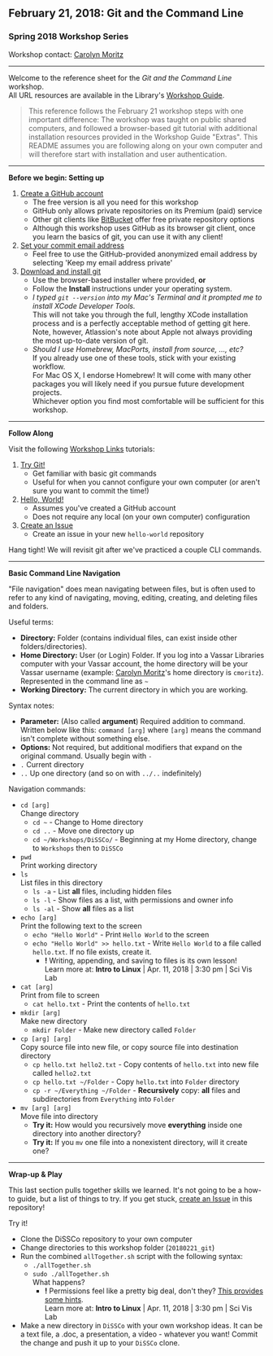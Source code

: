 ## February 21, 2018: Git and the Command Line
### Spring 2018 Workshop Series

Workshop contact: [Carolyn Moritz](mailto:cmoritz@vassar.edu "cmoritz@vassar.edu")

---

Welcome to the reference sheet for the *Git and the Command Line* workshop.  
All URL resources are available in the Library's [Workshop Guide](http://libguides.vassar.edu/git-cli).

> This reference follows the February 21 workshop steps with one important difference: The workshop was taught on public shared computers, and followed a browser-based git tutorial with additional installation resources provided in the Workshop Guide "Extras". This README assumes you are following along on your own computer and will therefore start with installation and user authentication.

---

**Before we begin: Setting up**

1. [Create a GitHub account](https://github.com/join?source=header-home)  
    * The free version is all you need for this workshop
    * GitHub only allows private repositories on its Premium (paid) service
    * Other git clients like [BitBucket](https://bitbucket.org/product/pricing?tab=host-in-the-cloud) offer free private repository options
    * Although this workshop uses GitHub as its browser git client, once you learn the basics of git, you can use it with any client!
2. [Set your commit email address](https://help.github.com/articles/setting-your-commit-email-address-on-github/)
    * Feel free to use the GitHub-provided anonymized email address by selecting 'Keep my email address private'
3. [Download and install git](https://www.atlassian.com/git/tutorials/install-git)
    * Use the browser-based installer where provided, **or**
    * Follow the **Install** instructions under your operating system.
    * *I typed `git --version` into my Mac's Terminal and it prompted me to install XCode Developer Tools.*  
This will not take you through the full, lengthy XCode installation process and is a perfectly acceptable method of getting git here. Note, however, Atlassion's note about Apple not always providing the most up-to-date version of git.
    * *Should I use Homebrew, MacPorts, install from source, ..., etc?*  
If you already use one of these tools, stick with your existing workflow.  
For Mac OS X, I endorse Homebrew! It will come with many other packages you will likely need if you pursue future development projects.  
Whichever option you find most comfortable will be sufficient for this workshop.

---

**Follow Along**

Visit the following [Workshop Links](http://libguides.vassar.edu/git-cli/links) tutorials:
1. [Try Git!](https://try.github.io/levels/1/challenges/1)
    * Get familiar with basic git commands
    * Useful for when you cannot configure your own computer (or aren't sure you want to commit the time!)
2. [Hello, World!](https://guides.github.com/activities/hello-world/)
    * Assumes you've created a GitHub account
    * Does not require any local (on your own computer) configuration
3. [Create an Issue](https://guides.github.com/features/issues/)  
    * Create an issue in your new `hello-world` repository
    
 Hang tight! We will revisit git after we've practiced a couple CLI commands.
    
---

**Basic Command Line Navigation**

"File navigation" does mean navigating between files, but is often used to refer to any kind of navigating, moving, editing, creating, and deleting files and folders.

Useful terms:
* **Directory:** Folder (contains individual files, can exist inside other folders/directories).
* **Home Directory:** User (or Login) Folder. If you log into a Vassar Libraries computer with your Vassar account, the home directory will be your Vassar username (example: [Carolyn Moritz](http://github.com/exsilica)'s home directory is `cmoritz`). Represented in the command line as `~`
* **Working Directory:** The current directory in which you are working.

Syntax notes:
* **Parameter:** (Also called **argument**) Required addition to command. Written below like this: `command [arg]` where `[arg]` means the command isn't complete without something else.
* **Options:** Not required, but additional modifiers that expand on the original command. Usually begin with `-`
* `.` Current directory
* `..` Up one directory (and so on with `../..` indefinitely)

Navigation commands:
* `cd [arg]`  
Change directory  
    * `cd ~` - Change to Home directory
    * `cd ..` - Move one directory up
    * `cd ~/Workshops/DiSSCo/` - Beginning at my Home directory, change to `Workshops` then to `DiSSCo`
* `pwd`  
Print working directory  
* `ls`  
List files in this directory  
    * `ls -a` - List **all** files, including hidden files
    * `ls -l` - Show files as a list, with permissions and owner info
    * `ls -al` - Show **all** files as a list
* `echo [arg]`  
Print the following text to the screen  
    * `echo "Hello World"` - Print `Hello World` to the screen
    * `echo "Hello World" >> hello.txt` - Write `Hello World` to a file called `hello.txt`. If no file exists, create it.  
        * **!** Writing, appending, and saving to files is its own lesson!  
        Learn more at: **Intro to Linux** | Apr. 11, 2018 | 3:30 pm | Sci Vis Lab
* `cat [arg]`  
Print from file to screen  
    * `cat hello.txt` - Print the contents of `hello.txt`
* `mkdir [arg]`  
Make new directory  
    * `mkdir Folder` - Make new directory called `Folder`
* `cp [arg] [arg]`  
Copy source file into new file, or copy source file into destination directory
    * `cp hello.txt hello2.txt` - Copy contents of `hello.txt` into new file called `hello2.txt`
    * `cp hello.txt ~/Folder` - Copy `hello.txt` into `Folder` directory
    * `cp -r ~/Everything ~/Folder` - **Recursively** copy: **all** files and subdirectories from `Everything` into `Folder`
* `mv [arg] [arg]`  
Move file into directory
    * **Try it:** How would you recursively move **everything** inside one directory into another directory?
    * **Try it:** If you `mv` one file into a nonexistent directory, will it create one?
    
---

**Wrap-up & Play**

This last section pulls together skills we learned. It's not going to be a how-to guide, but a list of things to try. If you get stuck, [create an Issue](https://github.com/VassarWorkshops/DiSSCo/issues) in this repository!

Try it!  
* Clone the DiSSCo repository to your own computer
* Change directories to this workshop folder (`20180221_git`)
* Run the combined `allTogether.sh` script with the following syntax:  
    * `./allTogether.sh`
    * `sudo ./allTogether.sh`  
What happens? 
        * **!** Permissions feel like a pretty big deal, don't they? [This provides some hints](https://www.cyberciti.biz/faq/run-execute-sh-shell-script/).  
        Learn more at: **Intro to Linux** | Apr. 11, 2018 | 3:30 pm | Sci Vis Lab
* Make a new directory in `DiSSCo` with your own workshop ideas. It can be a text file, a .doc, a presentation, a video - whatever you want! Commit the change and push it up to your `DiSSCo` clone.
